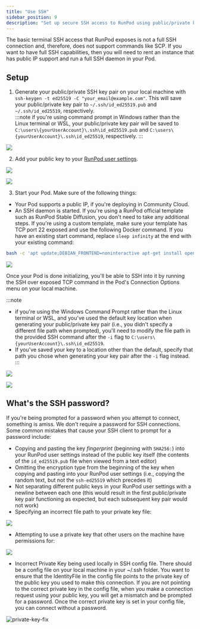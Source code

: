 ```yaml
---
title: "Use SSH"
sidebar_position: 9
description: "Set up secure SSH access to RunPod using public/private key pairs, ensuring compatibility with ed25519 keys, and troubleshoot common issues like incorrect key copying and file path errors."
---
```


The basic terminal SSH access that RunPod exposes is not a full SSH connection and, therefore, does not support commands like SCP. If you want to have full SSH capabilities, then you will need to rent an instance that has public IP support and run a full SSH daemon in your Pod.

## Setup

1. Generate your public/private SSH key pair on your local machine with `ssh-keygen -t ed25519 -C "your_email@example.com"`. This will save your public/private key pair to `~/.ssh/id_ed25519.pub` and `~/.ssh/id_ed25519`, respectively.\
   :::note
   if you're using command prompt in Windows rather than the Linux terminal or WSL, your public/private key pair will be saved to `C:\users\{yourUserAccount}\.ssh\id_ed25519.pub` and `C:\users\{yourUserAccount}\.ssh\id_ed25519`, respectively.
   :::

![](/img/docs/4655a01-1.png)

2. Add your public key to your [RunPod user settings](https://www.runpod.io/console/user/settings).

![](/img/docs/4972691-2.png)

![](/img/docs/c340553-image.png)

3. Start your Pod. Make sure of the following things:

- Your Pod supports a public IP, if you're deploying in Community Cloud.
- An SSH daemon is started. If you're using a RunPod official template such as RunPod Stable Diffusion, you don't need to take any additional steps. If you're using a custom template, make sure your template has TCP port 22 exposed and use the following Docker command. If you have an existing start command, replace `sleep infinity` at the end with your existing command:

```bash
bash -c 'apt update;DEBIAN_FRONTEND=noninteractive apt-get install openssh-server -y;mkdir -p ~/.ssh;cd $_;chmod 700 ~/.ssh;echo "$RUNPOD_SSH_PUBLIC_KEY" >> authorized_keys;chmod 700 authorized_keys;service ssh start;sleep infinity'
```

![](/img/docs/97823c6-image.png)

Once your Pod is done initializing, you'll be able to SSH into it by running the SSH over exposed TCP command in the Pod's Connection Options menu on your local machine.

:::note

- if you're using the Windows Command Prompt rather than the Linux terminal or WSL, and you've used the default key location when generating your public/private key pair (i.e., you didn't specify a different file path when prompted), you'll need to modify the file path in the provided SSH command after the `-i` flag to `C:\users\{yourUserAccount}\.ssh\id_ed25519`.
- If you've saved your key to a location other than the default, specify that path you chose when generating your key pair after the `-i` flag instead.
  :::

![](/img/docs/3d51ed8-image.png)

![](/img/docs/ff71847-image.png)

## What's the SSH password?

If you're being prompted for a password when you attempt to connect, something is amiss. We don't require a password for SSH connections. Some common mistakes that cause your SSH client to prompt for a password include:

- Copying and pasting the key _fingerprint_ (beginning with `SHA256:`) into your RunPod user settings instead of the public key itself (the contents of the `id_ed25519.pub` file when viewed from a text editor)
- Omitting the encryption type from the beginning of the key when copying and pasting into your RunPod user settings (i.e., copying the random text, but not the `ssh-ed25519` which precedes it)
- Not separating different public keys in your RunPod user settings with a newline between each one (this would result in the first public/private key pair functioning as expected, but each subsequent key pair would not work)
- Specifying an incorrect file path to your private key file:

![](/img/docs/10cbfa6-image.png)

- Attempting to use a private key that other users on the machine have permissions for:

![](/img/docs/7a5cf85-image.png)

- Incorrect Private Key being used locally in SSH config file.
  There should be a config file on your local machine in your ~/.ssh folder. You want to ensure that the IdentityFile in the config file points to the private key of the public key you used to make this connection. If you are not pointing to the correct private key in the config file, when you make a connection request using your public key, you will get a mismatch and be prompted for a password. Once the correct private key is set in your config file, you can connect without a password.

![private-key-fix](https://github.com/runpod/docs/assets/19496114/1f3db241-72a1-4d29-be36-ea5bab945b0a)
